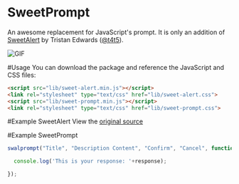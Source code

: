 # SweetPrompt
An awesome replacement for JavaScript's prompt.
It is only an addition of [SweetAlert](https://github.com/t4t5/sweetalert) by Tristan Edwards ([@t4t5](https://github.com/t4t5)).

![GIF](https://cloud.githubusercontent.com/assets/4183824/5696868/a63946e8-99df-11e4-9d22-03f3579e2459.gif)

#Usage
You can download the package and reference the JavaScript and CSS files:

```html
<script src="lib/sweet-alert.min.js"></script>
<link rel="stylesheet" type="text/css" href="lib/sweet-alert.css">
<script src="lib/sweet-prompt.min.js"></script>
<link rel="stylesheet" type="text/css" href="lib/sweet-prompt.css">
```

#Example SweetAlert
View the [original source](https://github.com/t4t5/sweetalert)

#Example SweetPrompt

```javascript
swalprompt("Title", "Description Content", "Confirm", "Cancel", function(response){

  console.log('This is your response: '+response);

});
```
